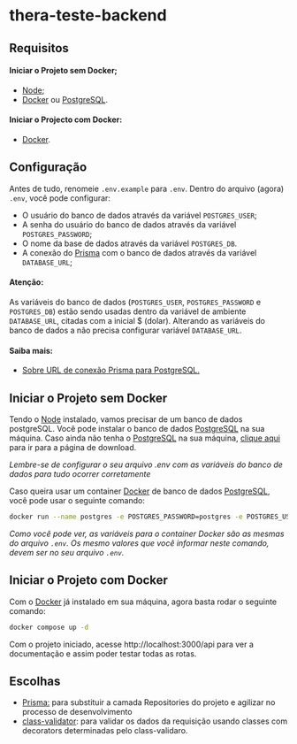 # thera-teste-backend

## Requisitos
#### Iniciar o Projeto sem Docker;
- [Node](https://nodejs.org/en);
- [Docker](https://www.docker.com/) ou [PostgreSQL](https://www.postgresql.org/).
#### Iniciar o Projecto com Docker:
- [Docker](https://www.docker.com/).

## Configuração
Antes de tudo, renomeie `.env.example` para `.env`. Dentro do arquivo (agora) `.env`, você pode configurar:
- O usuário do banco de dados através da variável `POSTGRES_USER`;
- A senha do usuário do banco de dados através da variável `POSTGRES_PASSWORD`;
- O nome da base de dados através da variável `POSTGRES_DB`.
- A conexão do [Prisma](https://www.prisma.io/) com o banco de dados através da variável `DATABASE_URL`;

#### Atenção:
As variáveis do banco de dados (`POSTGRES_USER`, `POSTGRES_PASSWORD` e `POSTGRES_DB`) estão sendo usadas dentro da variável de ambiente `DATABASE_URL`, citadas com a inicial $ (dolar). Alterando as variáveis do banco de dados a não precisa configurar variável `DATABASE_URL`.

#### Saiba mais:
- [Sobre URL de conexão Prisma para PostgreSQL.](https://www.prisma.io/docs/orm/reference/connection-urls#postgresql)

## Iniciar o Projeto sem Docker

Tendo o [Node](https://nodejs.org/en) instalado, vamos precisar de um banco de dados postgreSQL. Você pode instalar o banco de dados [PostgreSQL](https://www.postgresql.org/) na sua máquina. Caso ainda não tenha o [PostgreSQL](https://www.postgresql.org/) na sua máquina, [clique aqui](https://www.postgresql.org/download/) para ir para a página de download.

_Lembre-se de configurar o seu arquivo .env com as variáveis do banco de dados para tudo ocorrer corretamente_

Caso queira usar um container [Docker](https://www.docker.com/) de banco de dados [PostgreSQL](https://www.postgresql.org/download/), você pode usar o seguinte comando:

```bash
docker run --name postgres -e POSTGRES_PASSWORD=postgres -e POSTGRES_USER=postgres -e POSTGRES_DB=postgres -p 5432:5432 -d postgres
```
_Como você pode ver, as variáveis para o container Docker são as mesmas do arquivo `.env`. Os mesmo valores que você informar neste comando, devem ser no seu arquivo `.env`._

## Iniciar o Projeto com Docker

Com o [Docker](https://www.docker.com/) já instalado em sua máquina, agora basta rodar o seguinte comando:

```bash
docker compose up -d
```

Com o projeto iniciado, acesse http://localhost:3000/api para ver a documentação e assim poder testar todas as rotas.

## Escolhas

- [Prisma:](https://docs.nestjs.com/recipes/prisma) para substituir a camada Repositories do projeto e agilizar no processo de desenvolvimento
- [class-validator](https://github.com/typestack/class-validator): para validar os dados da requisição usando classes com decorators determinadas pelo class-validaro.